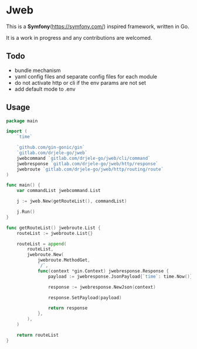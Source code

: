 # Jweb

This is a **Symfony**(https://symfony.com/) inspired framework, written in Go.

It is a work in progress and any contributions are welcomed.

## Todo
* bundle mechanism
* yaml config files and separate config files for each module
* do not activate http or cli if the env params are not set
* add default mode to .env

## Usage
```go
package main

import (
    `time`

    `github.com/gin-gonic/gin`
    `gitlab.com/drjele-go/jweb`
    jwebcommand `gitlab.com/drjele-go/jweb/cli/command`
    jwebresponse `gitlab.com/drjele-go/jweb/http/response`
    jwebroute `gitlab.com/drjele-go/jweb/http/routing/route`
)

func main() {
    var commandList jwebcommand.List

    j := jweb.New(getRouteList(), commandList)

    j.Run()
}

func getRouteList() jwebroute.List {
    routeList := jwebroute.List{}

    routeList = append(
        routeList,
        jwebroute.New(
            jwebroute.MethodGet,
            `/`,
            func(context *gin.Context) jwebresponse.Response {
                payload := jwebresponse.JsonPayload{`time`: time.Now()}

                response := jwebresponse.NewJson(context)

                response.SetPayload(payload)

                return response
            },
        ),
    )

    return routeList
}

```
